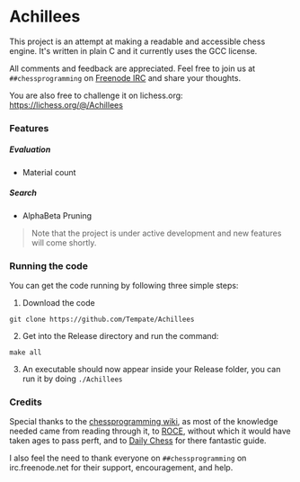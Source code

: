 # Achillees

This project is an attempt at making a readable and accessible chess engine. It's written in plain C and it currently uses the GCC license.

All comments and feedback are appreciated. Feel free to join us at `##chessprogramming` on [Freenode IRC](https://webchat.freenode.net) and share your thoughts.

You are also free to challenge it on lichess.org: https://lichess.org/@/Achillees 

### Features

##### Evaluation
- Material count

##### Search
- AlphaBeta Pruning

> Note that the project is under active development and new features will come shortly.

### Running the code

You can get the code running by following three simple steps:

1. Download the code
```
git clone https://github.com/Tempate/Achillees
```

2. Get into the Release directory and run the command:
```
make all
```

3. An executable should now appear inside your Release folder, you can run it by doing `./Achillees`

### Credits

Special thanks to the [chessprogramming wiki](), as most of the knowledge needed came from reading through it, to [ROCE](http://www.rocechess.ch/rocee.html), without which it would have taken ages to pass perft, and to [Daily Chess](https://www.dailychess.com/rival/programming/index.php) for there fantastic guide.

I also feel the need to thank everyone on `##chessprogramming` on irc.freenode.net for their support, encouragement, and help.
